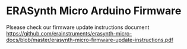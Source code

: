 # ERASynth Micro Arduino Firmware

Plsease check our firmware update instructions document 
https://github.com/erainstruments/erasynth-micro-docs/blob/master/erasynth-micro-firmware-update-instructions.pdf
